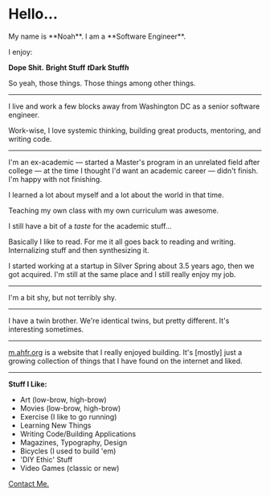 # Hello...

<p class="u-center">My name is **Noah**. I am a **Software Engineer**.</p>

<p class="u-center">I enjoy:</p>

<strong class="font font--dope effect--textreveal">Dope Shit.</strong>
<strong class="font font--frontage effect--textpulse--light">Bright Stuff</strong>
<strong class="font font--monstro effect--textpulse--dark">
  <i class="font font--monstrihinos font--monstrihinos--t">t</i>Dark Stuff<i class="font font--monstrihinos font--monstrihinos--h">h</i>
</strong>

<p>So yeah, those things. Those things among other things.</p>

-----

I live and work a few blocks away from Washington DC as a senior software engineer.

Work-wise, I love systemic thinking, building great products, mentoring, and writing code.

-----

I'm an ex-academic &mdash; started a Master's program in an unrelated field after college
&mdash; at the time I thought I'd want an academic career &mdash;
didn't finish. I'm happy with not finishing.


I learned a lot about myself and a lot about the world in that time.

Teaching my own class with my own curriculum was awesome.

I still have a bit of a _taste_ for the academic stuff...

Basically I like to read. For me it all goes back to reading and writing.
Internalizing stuff and then synthesizing it.

I started working at a startup in Silver Spring about 3.5 years ago, then we got acquired.
I'm still at the same place and I still really enjoy my job.

-----

I'm a bit shy, but not terribly shy.

-----

I have a twin brother. We're identical twins, but pretty different.
It's interesting sometimes.

-----

[m.ahfr.org](http://m.ahfr.org/) is a website that I really enjoyed building. It's [mostly] just a growing collection of things that I have found on the internet and liked.

-----

<strong class="font font--dope">Stuff I Like:</strong>
* Art (low-brow, high-brow)
* Movies (low-brow, high-brow)
* Exercise (I like to go running)
* Learning New Things
* Writing Code/Building Applications
* Magazines, Typography, Design
* Bicycles (I used to build 'em)
* 'DIY Ethic' Stuff
* Video Games (classic or new)


<p class="mailto">
  <a class="mailto-inner font font--dope" href="mailto:nchase@gmail.com">Contact Me.</a>
</p>

